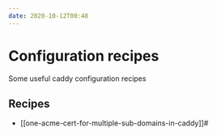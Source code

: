 ```yaml
---
date: 2020-10-12T00:48
---
```


# Configuration recipes

Some useful caddy configuration recipes

## Recipes

- [[one-acme-cert-for-multiple-sub-domains-in-caddy]]#
